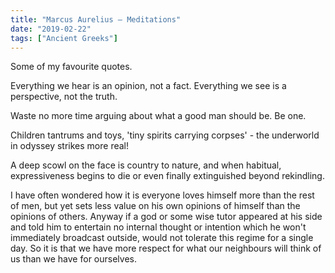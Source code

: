 ```yaml
---
title: "Marcus Aurelius – Meditations"
date: "2019-02-22"
tags: ["Ancient Greeks"]
---
```


Some of my favourite quotes.

Everything we hear is an opinion, not a fact. Everything we see is a perspective, not the truth.

Waste no more time arguing about what a good man should be. Be one.

Children tantrums and toys, 'tiny spirits carrying corpses' - the underworld in odyssey strikes more real!

A deep scowl on the face is country to nature, and when habitual, expressiveness begins to die or even finally extinguished beyond rekindling.

I have often wondered how it is everyone loves himself more than the rest of men, but yet sets less value on his own opinions of himself than the opinions of others. Anyway if a god or some wise tutor appeared at his side and told him to entertain no internal thought or intention which he won't immediately broadcast outside, would not tolerate this regime for a single day. So it is that we have more respect for what our neighbours will think of us than we have for ourselves.
